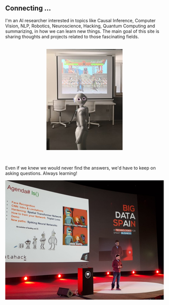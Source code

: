 ## Connecting ...

I'm an AI researcher interested in topics like Causal Inference, Computer Vision, NLP, Robotics, Neuroscience, Hacking, Quantum Computing and summarizing, in how we can learn new things. The main goal of this site is sharing thoughts and projects related to those fascinating fields.
<br><br>
<p align='center'>
<img src='images/pepper_2.jpg'>
</p>

​

Even if we knew we would never find the answers, we'd have to keep on asking questions. Always learning!

![Image of Ruben](images/ruben.jpg)

